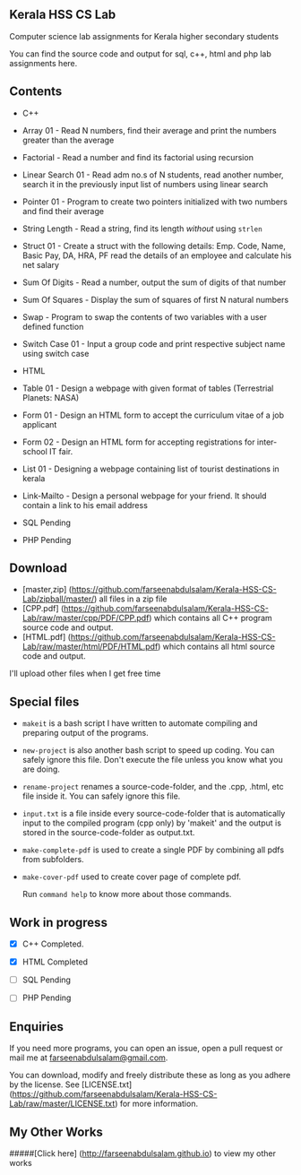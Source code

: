 ## Kerala HSS CS Lab
Computer science lab assignments for Kerala higher secondary students

You can find the source code and output for sql, c++, html and php lab assignments here.

## Contents
 * C++
  * Array 01 - Read N numbers, find their average and print the numbers
    greater than the average
  * Factorial - Read a number and find its factorial using recursion
  * Linear Search 01 - Read adm no.s of N students, read another number,
    search it in the previously input list of numbers using linear search
  * Pointer 01 - Program to create two pointers initialized with two numbers
    and find their average
  * String Length - Read a string, find its length *without* using `strlen`
  * Struct 01 - Create a struct with the following details:
      Emp. Code, Name, Basic Pay, DA, HRA, PF
    read the details of an employee and calculate his net salary
  * Sum Of Digits - Read a number, output the sum of digits of that number
  * Sum Of Squares - Display the sum of squares of first N natural numbers
  * Swap - Program to swap the contents of two variables with a user defined
    function
  * Switch Case 01 - Input a group code and print respective subject name using
    switch case

 * HTML
  * Table 01 - Design a webpage with given format of tables (Terrestrial Planets: NASA)
  * Form 01 - Design an HTML form to accept the curriculum vitae of a job applicant
  * Form 02 - Design an HTML form for accepting registrations for inter-school IT fair.
  * List 01 - Designing a webpage containing list of tourist destinations in kerala
  * Link-Mailto - Design a personal webpage for your friend. It should contain a link to his email address

 * SQL
  Pending
 * PHP
  Pending

## Download
 * [master,zip] (https://github.com/farseenabdulsalam/Kerala-HSS-CS-Lab/zipball/master/) all files in a zip file
 * [CPP.pdf] (https://github.com/farseenabdulsalam/Kerala-HSS-CS-Lab/raw/master/cpp/PDF/CPP.pdf) which contains all C++ program source code and output.
 * [HTML.pdf] (https://github.com/farseenabdulsalam/Kerala-HSS-CS-Lab/raw/master/html/PDF/HTML.pdf) which contains all html source code and output.

 I'll upload other files when I get free time

## Special files
* `makeit` is a bash script I have written to automate compiling and preparing output of the programs.
* `new-project` is also another bash script to speed up coding. You can safely ignore this file. Don't execute the file unless you know what you are doing.
* `rename-project` renames a source-code-folder, and the .cpp, .html, etc file inside it. You can safely ignore this file.
* `input.txt` is a file inside every source-code-folder that is automatically input to the compiled program (cpp only) by 'makeit' and the output is stored in the source-code-folder as output.txt.
* `make-complete-pdf` is used to create a single PDF by combining all pdfs from subfolders.
* `make-cover-pdf` used to create cover page of complete pdf.

  Run `command help` to know more about those commands.

## Work in progress
 * [x] C++ Completed.
 * [x] HTML Completed
 * [ ] SQL Pending
 * [ ] PHP Pending


## Enquiries
If you need more programs, you can open an issue, open a pull request or mail me at farseenabdulsalam@gmail.com.

You can download, modify and freely distribute these as long as you adhere by the license.
See [LICENSE.txt] (https://github.com/farseenabdulsalam/Kerala-HSS-CS-Lab/raw/master/LICENSE.txt) for more information.

## My Other Works
#####[Click here] (http://farseenabdulsalam.github.io) to view my other works
